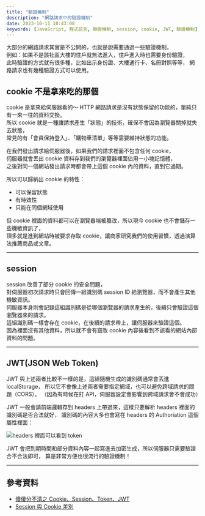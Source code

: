 ```yaml
---
title: "驗證機制"
description: "網路請求中的驗證機制"
date: 2023-10-11 10:43:08
keywords: [JavaScript, 程式語言, 驗證機制, session, cookie, JWT, 驗證機制]
---
```


大部分的網路請求其實是不公開的，也就是說需要通過一些驗證機制，  
例如：如果不是該社區大樓的住戶就無法進入，住戶進入時也需要身份驗證，  
此時驗證的方式就有很多種，比如出示身份證、大樓通行卡、名冊對照等等，
網路請求也有幾種驗證方式可以使用。

## cookie 不是拿來吃的那個

cookie 是拿來給伺服器看的～
HTTP 網路請求是沒有狀態保留的功能的，單純只有一來一往的資料交換。  
所以 cookie 就是一種讓請求產生「狀態」的技術，確保不會因為瀏覽器關掉就失去狀態，  
常見的有「會員保持登入」、「購物車清單」等等需要維持狀態的功能。

在我們發出請求給伺服器後，如果我們的請求裡面不包含任何 cookie，  
伺服器就會丟出 cookie 資料存到我們的瀏覽器裡面佔用一小塊記憶體，  
之後對同一個網站發出請求時都會帶上這個 cookie 內的資料，直到它過期。

所以可以歸納出 cookie 的特性：

- 可以保留狀態
- 有時效性
- 只能在同個網域使用

但 cookie 裡面的資料都可以在瀏覽器端被篡改，所以現今 cookie 也不會儲存一些機敏資訊了，  
頂多就是進到網站時被要求存取 cookie，讓商家研究我們的使用習慣，透過演算法推薦商品或文章。

---

## session

session 改善了部分 cookie 的安全問題，  
對伺服器初次請求時只會回傳一組識別碼 session ID 給瀏覽器，而不會產生其他機敏資訊。  
伺服器本身則會記錄這組識別碼是從哪個瀏覽器的請求產生的，後續只會驗證這個瀏覽器來的請求。  
這組識別碼一樣會存在 cookie，在後續的請求帶上，讓伺服器來驗證這個。  
因為裡面沒有其他資料，所以就不會有竄改 cookie 內容後看到不該看的網站內部資料的問題。

---

## JWT(JSON Web Token)

JWT 與上述兩者比較不一樣的是，這組隨機生成的識別碼通常會丟進 localStorage，
所以它不會像上述兩者需要指定網域，也可以避免跨域請求的問題（CORS）。
（因為有時候在打 API，伺服器設定會影響到跨域請求會不會成功）

JWT 一般會請前端邏輯存到 headers 上帶過來，這樣只要解析 headers 裡面的識別碼是否合法就好，
識別碼的內容大多也會寫在 headers 的 Authoriation 這個屬性裡面：

![headers 裡面可以看到 token](https://drive.google.com/uc?export=view&id=1jneF4VFOqBxMl8n7RRe3fHtOXFm9t5Ho)

JWT 會把到期時間和部分資料內容一起寫進去加密生成，所以伺服器只需要驗證合不合法即可，
算是非常方便也很流行的驗證機制！

---

## 參考資料

- [傻傻分不清之 Cookie、Session、Token、JWT](https://juejin.cn/post/6844904034181070861)
- [Session 與 Cookie 差別](https://medium.com/tsungs-blog/day14-session%E8%88%87cookie%E5%B7%AE%E5%88%A5-eb7b4035a382)
